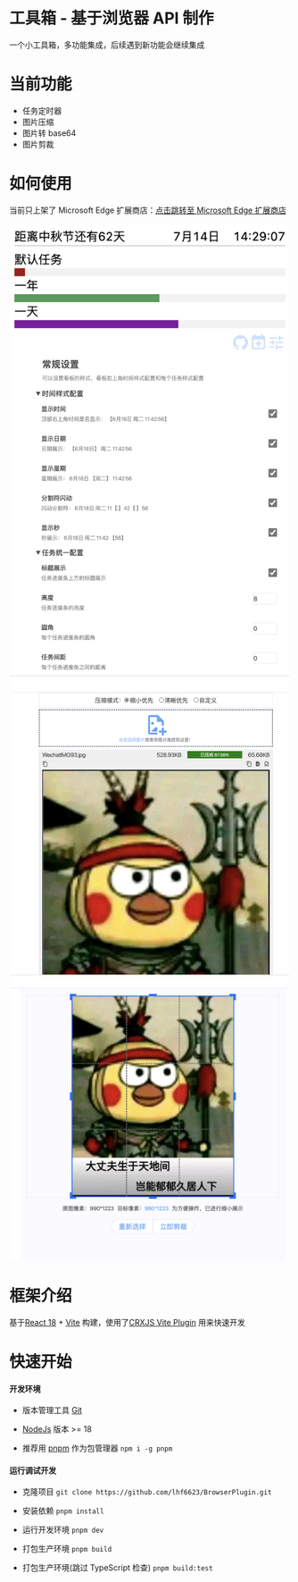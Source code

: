 # 工具箱 - 基于浏览器 API 制作

一个小工具箱，多功能集成，后续遇到新功能会继续集成

# 当前功能

- 任务定时器
- 图片压缩
- 图片转 base64
- 图片剪裁

# 如何使用

当前只上架了 Microsoft Edge 扩展商店：[点击跳转至 Microsoft Edge 扩展商店](https://microsoftedge.microsoft.com/addons/detail/adghdebcjdnllphndeljpdghfemgbpjp)

<div style='text-align: center;'>
  <img alt='popup展示' src='https://github.com/lhf6623/BrowserPlugin/raw/main/README_IMG/popup.jpg' width='500' />

  <img alt='popup设置页面' src='https://github.com/lhf6623/BrowserPlugin/raw/main/README_IMG/popup_setting.jpg' width='500' />

  <img alt='图片压缩' src='https://github.com/lhf6623/BrowserPlugin/raw/main/README_IMG/img_compress.jpg' width='500' />

  <img alt='图片剪裁' src='https://github.com/lhf6623/BrowserPlugin/raw/main/README_IMG/img_cut_out.jpg' width='500' />

</div>

# 框架介绍

基于[React 18](https://react.docschina.org) + [Vite](https://cn.vitejs.dev)
构建，使用了[CRXJS Vite Plugin](https://github.com/crxjs/chrome-extension-tools/blob/main/packages/vite-plugin/README.md)
用来快速开发

# 快速开始

#### 开发环境

- 版本管理工具 [Git](https://git-scm.com/downloads)

- [NodeJs](https://nodejs.org/zh-cn) 版本 >= 18

- 推荐用 [pnpm](https://www.pnpm.cn/installation) 作为包管理器 `npm i -g pnpm`

#### 运行调试开发

- 克隆项目 `git clone https://github.com/lhf6623/BrowserPlugin.git`
- 安装依赖 `pnpm install`

- 运行开发环境 `pnpm dev`
- 打包生产环境 `pnpm build`
- 打包生产环境(跳过 TypeScript 检查) `pnpm build:test`
